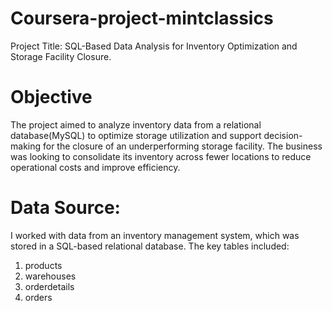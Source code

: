 # Coursera-project-mintclassics
Project Title: SQL-Based Data Analysis for Inventory Optimization and Storage Facility Closure.
# Objective
The project aimed to analyze inventory data from a relational database(MySQL) to optimize storage utilization and support decision-making for the closure of an underperforming storage facility. The business was looking to consolidate its inventory across fewer locations to reduce operational costs and improve efficiency.
# Data Source:
I worked with data from an inventory management system, which was stored in a SQL-based relational database. The key tables included:
1. products
2. warehouses
3. orderdetails
4. orders
